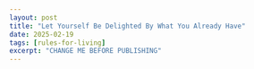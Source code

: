 ```yaml
---
layout: post
title: "Let Yourself Be Delighted By What You Already Have"
date: 2025-02-19
tags: [rules-for-living]
excerpt: "CHANGE ME BEFORE PUBLISHING"
---
```

